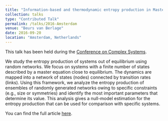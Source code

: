 ```yaml
---
title: "Information-based and thermodynamic entropy production in Master Equation systems"
collection: talks
type: "Contributed Talk"
permalink: /talks/2016-Amsterdam
venue: "Beurs van Berlage"
date: 2016-09-20
location: "Amsterdam, Netherlands"
---
```


This talk has been held during the [Conference on Complex Systems](http://www.ccs2016.org/).

We study the entropy production of systems out of equilibrium using random networks. We focus on systems with a finite number of states described by a master equation close to equilibrium. The dynamics are mapped into a network of states (nodes) connected by transition rates (links). Using this framework, we analyze the entropy production of ensembles of randomly generated networks owing to specific constraints (e.g., size or symmetries) and identify the most important parameters that determine its value. This analysis gives a null-model estimation for the entropy production that can be used for comparison with specific systems.

You can find the full article [here](https://journals.aps.org/pre/abstract/10.1103/PhysRevE.96.062110).
